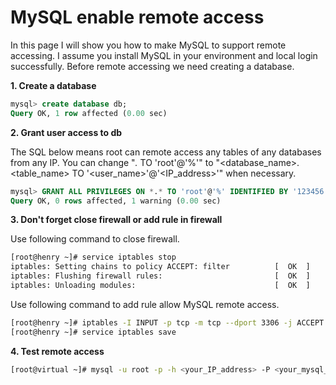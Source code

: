 # MySQL enable remote access
In this page I will show you how to make MySQL to support remote accessing. I assume you install MySQL in your
environment and local login successfully. Before remote accessing we need creating a database.

**1. Create a database**
```sql
mysql> create database db;
Query OK, 1 row affected (0.00 sec)
```

**2. Grant user access to db**

The SQL below means root can remote access any tables of any databases from any IP. You can change "*.* TO 'root'@'%'"
 to "<database_name>.<table_name> TO '<user_name>'@'<IP_address>'" when necessary.
```sql
mysql> GRANT ALL PRIVILEGES ON *.* TO 'root'@'%' IDENTIFIED BY '123456' WITH GRANT OPTION;
Query OK, 0 rows affected, 1 warning (0.00 sec)
```

**3. Don't forget close firewall or add rule in firewall**

Use following command to close firewall.
```bash
[root@henry ~]# service iptables stop
iptables: Setting chains to policy ACCEPT: filter          [  OK  ]
iptables: Flushing firewall rules:                         [  OK  ]
iptables: Unloading modules:                               [  OK  ]
```
Use following command to add rule allow MySQL remote access.
```bash
[root@henry ~]# iptables -I INPUT -p tcp -m tcp --dport 3306 -j ACCEPT
[root@henry ~]# service iptables save
```

**4. Test remote access**
```bash
[root@virtual ~]# mysql -u root -p -h <your_IP_address> -P <your_mysql_port>
```